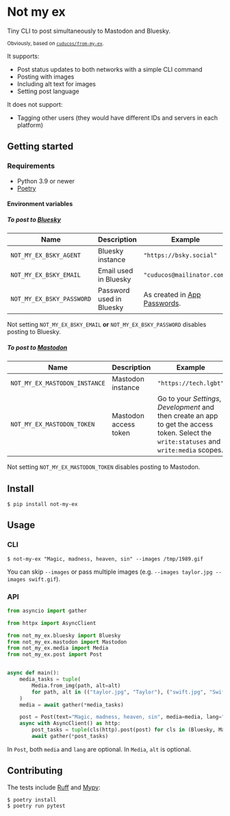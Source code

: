 # Not my ex

Tiny CLI to post simultaneously to Mastodon and Bluesky.

<small>Obviously, based on [`cuducos/from-my-ex`](https://github.com/cuducos/from-my-ex).</small>

It supports:
* Post status updates to both networks with a simple CLI command
* Posting with images
* Including alt text for images
* Setting post language

It does not support:
* Tagging other users (they would have different IDs and servers in each platform)

## Getting started

### Requirements

* Python 3.9 or newer
* [Poetry](https://python-poetry.org)

#### Environment variables

##### To post to [Bluesky](https://bsky.app)

| Name | Description | Example | Default value |
|---|---|---|---|
| `NOT_MY_EX_BSKY_AGENT` | Bluesky instance | `"https://bsky.social"` | `"https://bsky.social"` |
| `NOT_MY_EX_BSKY_EMAIL` | Email used in Bluesky | `"cuducos@mailinator.com"` | `None` |
| `NOT_MY_EX_BSKY_PASSWORD` | Password used in Bluesky | As created in [App Passwords](https://bsky.app/settings/app-passwords). | `None` |

Not setting `NOT_MY_EX_BSKY_EMAIL` **or** `NOT_MY_EX_BSKY_PASSWORD` disables posting to Bluesky.

##### To post to [Mastodon](https://joinmastodon.org/)

| Name | Description | Example | Default value |
|---|---|---|---|
| `NOT_MY_EX_MASTODON_INSTANCE` | Mastodon instance | `"https://tech.lgbt"` | `"https://mastodon.social"` |
| `NOT_MY_EX_MASTODON_TOKEN` | Mastodon access token | Go to your _Settings_, _Development_ and then create an app to get the access token. Select the `write:statuses` and `write:media` scopes. | `None` |

Not setting `NOT_MY_EX_MASTODON_TOKEN` disables posting to Mastodon.

## Install

```console
$ pip install not-my-ex
```

## Usage


### CLI

```console
$ not-my-ex "Magic, madness, heaven, sin" --images /tmp/1989.gif
```

You can skip `--images` or pass multiple images  (e.g. `--images taylor.jpg --images swift.gif`).

### API

```python
from asyncio import gather

from httpx import AsyncClient

from not_my_ex.bluesky import Bluesky
from not_my_ex.mastodon import Mastodon
from not_my_ex.media import Media
from not_my_ex.post import Post


async def main():
    media_tasks = tuple(
        Media.from_img(path, alt=alt)
        for path, alt in (("taylor.jpg", "Taylor"), ("swift.jpg", "Swift"))
    )
    media = await gather(*media_tasks)

    post = Post(text="Magic, madness, heaven, sin", media=media, lang="en")
    async with AsyncClient() as http:
        post_tasks = tuple(cls(http).post(post) for cls in (Bluesky, Mastodon))
        await gather(*post_tasks)
```

In `Post`, both `media` and `lang` are optional. In `Media`, `alt` is optional.

## Contributing

The tests include [Ruff](https://docs.astral.sh/ruff/) and [Mypy](https://www.mypy-lang.org/):

```console
$ poetry install
$ poetry run pytest
```

